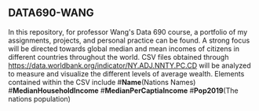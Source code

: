 ## DATA690-WANG
In this repository, for professor Wang's Data 690 course, a portfolio of my assignments, projects, and personal practice can 
be found. 
A strong focus will be directed towards global median and mean incomes of citizens in different countries throughout the world. CSV files obtained through https://data.worldbank.org/indicator/NY.ADJ.NNTY.PC.CD will be analyzed to measure and visualize the different levels of average wealth. Elements contained within the CSV include
 #**Name**(Nations Names)
 #**MedianHouseholdIncome**
 #**MedianPerCaptiaIncome**
 #**Pop2019**(The nations population)

